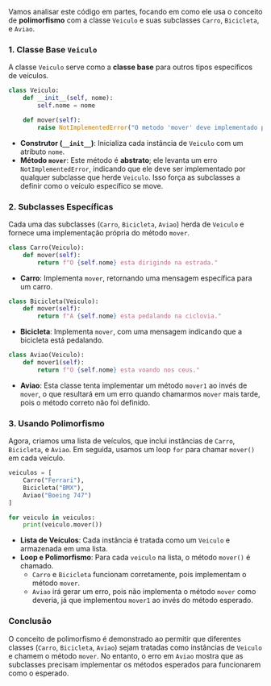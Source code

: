 Vamos analisar este código em partes, focando em como ele usa o conceito de **polimorfismo** com a classe `Veiculo` e suas subclasses `Carro`, `Bicicleta`, e `Aviao`.

### 1. Classe Base `Veiculo`
A classe `Veiculo` serve como a **classe base** para outros tipos específicos de veículos.

```python
class Veiculo:
    def __init__(self, nome):
        self.nome = nome

    def mover(self):
        raise NotImplementedError("O metodo 'mover' deve implementado pela subclasse.")
```

- **Construtor (`__init__`)**: Inicializa cada instância de `Veiculo` com um atributo `nome`.
- **Método `mover`**: Este método é **abstrato**; ele levanta um erro `NotImplementedError`, indicando que ele deve ser implementado por qualquer subclasse que herde `Veiculo`. Isso força as subclasses a definir como o veículo específico se move.

### 2. Subclasses Específicas
Cada uma das subclasses (`Carro`, `Bicicleta`, `Aviao`) herda de `Veiculo` e fornece uma implementação própria do método `mover`.

```python
class Carro(Veiculo):
    def mover(self):
        return f"O {self.nome} esta dirigindo na estrada."
```
- **Carro**: Implementa `mover`, retornando uma mensagem específica para um carro. 

```python
class Bicicleta(Veiculo):
    def mover(self):
        return f"A {self.nome} esta pedalando na ciclovia."
```
- **Bicicleta**: Implementa `mover`, com uma mensagem indicando que a bicicleta está pedalando.

```python
class Aviao(Veiculo):
    def mover1(self):
        return f"O {self.nome} esta voando nos ceus."
```
- **Aviao**: Esta classe tenta implementar um método `mover1` ao invés de `mover`, o que resultará em um erro quando chamarmos `mover` mais tarde, pois o método correto não foi definido.

### 3. Usando Polimorfismo
Agora, criamos uma lista de veículos, que inclui instâncias de `Carro`, `Bicicleta`, e `Aviao`. Em seguida, usamos um loop `for` para chamar `mover()` em cada veículo.

```python
veiculos = [
    Carro("Ferrari"),
    Bicicleta("BMX"),
    Aviao("Boeing 747")
]

for veiculo in veiculos:
    print(veiculo.mover())
```

- **Lista de Veículos**: Cada instância é tratada como um `Veiculo` e armazenada em uma lista.
- **Loop e Polimorfismo**: Para cada `veiculo` na lista, o método `mover()` é chamado.
  - `Carro` e `Bicicleta` funcionam corretamente, pois implementam o método `mover`.
  - `Aviao` irá gerar um erro, pois não implementa o método `mover` como deveria, já que implementou `mover1` ao invés do método esperado.

### Conclusão
O conceito de polimorfismo é demonstrado ao permitir que diferentes classes (`Carro`, `Bicicleta`, `Aviao`) sejam tratadas como instâncias de `Veiculo` e chamem o método `mover`. No entanto, o erro em `Aviao` mostra que as subclasses precisam implementar os métodos esperados para funcionarem como o esperado.